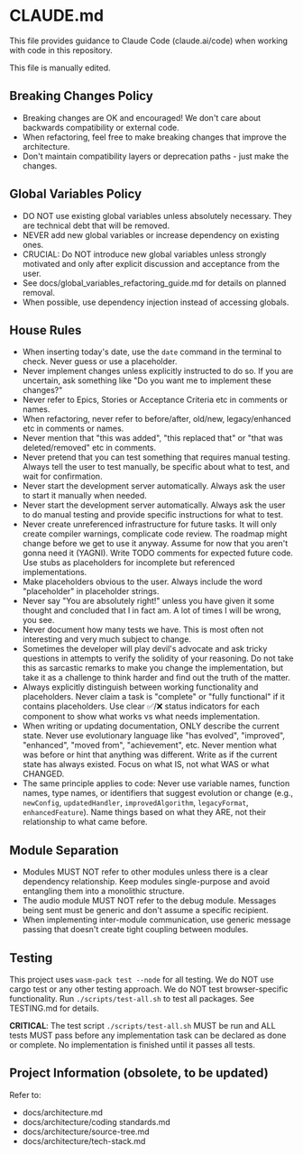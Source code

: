 # CLAUDE.md

This file provides guidance to Claude Code (claude.ai/code) when working with code in this repository.

This file is manually edited.

## Breaking Changes Policy
- Breaking changes are OK and encouraged! We don't care about backwards compatibility or external code.
- When refactoring, feel free to make breaking changes that improve the architecture.
- Don't maintain compatibility layers or deprecation paths - just make the changes.

## Global Variables Policy
- DO NOT use existing global variables unless absolutely necessary. They are technical debt that will be removed.
- NEVER add new global variables or increase dependency on existing ones.
- CRUCIAL: Do NOT introduce new global variables unless strongly motivated and only after explicit discussion and acceptance from the user.
- See docs/global_variables_refactoring_guide.md for details on planned removal.
- When possible, use dependency injection instead of accessing globals.

## House Rules
- When inserting today's date, use the `date` command in the terminal to check. Never guess or use a placeholder.
- Never implement changes unless explicitly instructed to do so. If you are uncertain, ask something like "Do you want me to implement these changes?"
- Never refer to Epics, Stories or Acceptance Criteria etc in comments or names.
- When refactoring, never refer to before/after, old/new, legacy/enhanced etc in comments or names.
- Never mention that "this was added", "this replaced that" or "that was deleted/removed" etc in comments.
- Never pretend that you can test something that requires manual testing. Always tell the user to test manually, be specific about what to test, and wait for confirmation.
- Never start the development server automatically. Always ask the user to start it manually when needed.
- Never start the development server automatically. Always ask the user to do manual testing and provide specific instructions for what to test.
- Never create unreferenced infrastructure for future tasks. It will only create compiler warnings, complicate code review. The roadmap might change before we get to use it anyway. Assume for now that you aren't gonna need it (YAGNI). Write TODO comments for expected future code. Use stubs as placeholders for incomplete but referenced implementations.
- Make placeholders obvious to the user. Always include the word "placeholder" in placeholder strings.
- Never say "You are absolutely right!" unless you have given it some thought and concluded that I in fact am. A lot of times I will be wrong, you see.
- Never document how many tests we have. This is most often not interesting and very much subject to change.
- Sometimes the developer will play devil's advocate and ask tricky questions in attempts to verify the solidity of your reasoning. Do not take this as sarcastic remarks to make you change the implementation, but take it as a challenge to think harder and find out the truth of the matter.
- Always explicitly distinguish between working functionality and placeholders. Never claim a task is "complete" or "fully functional" if it contains placeholders. Use clear ✅/❌ status indicators for each component to show what works vs what needs implementation.
- When writing or updating documentation, ONLY describe the current state. Never use evolutionary language like "has evolved", "improved", "enhanced", "moved from", "achievement", etc. Never mention what was before or hint that anything was different. Write as if the current state has always existed. Focus on what IS, not what WAS or what CHANGED.
- The same principle applies to code: Never use variable names, function names, type names, or identifiers that suggest evolution or change (e.g., `newConfig`, `updatedHandler`, `improvedAlgorithm`, `legacyFormat`, `enhancedFeature`). Name things based on what they ARE, not their relationship to what came before.

## Module Separation
- Modules MUST NOT refer to other modules unless there is a clear dependency relationship. Keep modules single-purpose and avoid entangling them into a monolithic structure.
- The audio module MUST NOT refer to the debug module. Messages being sent must be generic and don't assume a specific recipient.
- When implementing inter-module communication, use generic message passing that doesn't create tight coupling between modules.

## Testing
This project uses `wasm-pack test --node` for all testing. We do NOT use cargo test or any other testing approach. We do NOT test browser-specific functionality. Run `./scripts/test-all.sh` to test all packages. See TESTING.md for details.

**CRITICAL**: The test script `./scripts/test-all.sh` MUST be run and ALL tests MUST pass before any implementation task can be declared as done or complete. No implementation is finished until it passes all tests.

## Project Information (obsolete, to be updated)
Refer to:
- docs/architecture.md
- docs/architecture/coding standards.md
- docs/architecture/source-tree.md
- docs/architecture/tech-stack.md
